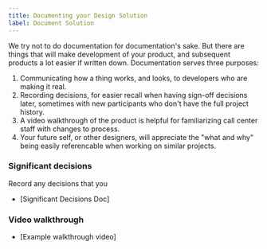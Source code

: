 ```yaml
---
title: Documenting your Design Solution
label: Document Solution
---
```

We try not to do documentation for documentation's sake. But there are things that will make development of your product, and subsequent products a lot easier if written down. Documentation serves three purposes:
1. Communicating how a thing works, and looks, to developers who are making it real.
2. Recording decisions, for easier recall when having sign-off decisions later, sometimes with new participants who don't have the full project history.
3. A video walkthrough of the product is helpful for familiarizing call center staff with changes to process.
4. Your future self, or other designers, will appreciate the "what and why" being easily referencable when working on similar projects.

### Significant decisions
Record any decisions that you
- [Significant Decisions Doc]

### Video walkthrough
- [Example walkthrough video]
